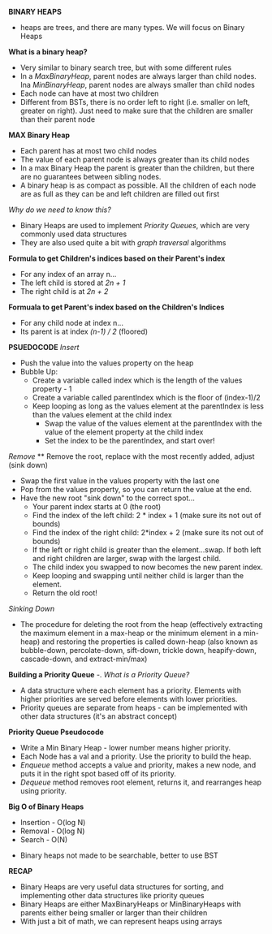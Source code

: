 **BINARY HEAPS**
* heaps are trees, and there are many types. We will focus on Binary Heaps

**What is a binary heap?**
- Very similar to binary search tree, but with some different rules
- In a *MaxBinaryHeap*, parent nodes are always larger than child nodes. Ina  *MinBinaryHeap*, parent nodes are always smaller than child nodes
- Each node can have at most two children
- Different from BSTs, there is no order left to right (i.e. smaller on left, greater on right). Just need to make sure that the children are smaller than their parent node

**MAX Binary Heap**
- Each parent has at most two child nodes
- The value of each parent node is always greater than its child nodes
- In a max Binary Heap the parent is greater than the children, but there are no guarantees between sibling nodes.
- A binary heap is as compact as possible. All the children of each node are as full as they can be and left children are filled out first

*Why do we need to know this?*
- Binary Heaps are used to implement *Priority Queues*, which are very commonly used data structures
- They are also used quite a bit with *graph traversal* algorithms

**Formula to get Children's indices based on their Parent's index**
- For any index of an array n...
- The left child is stored at *2n + 1*
- The right child is at *2n + 2*

**Formuala to get Parent's index based on the Children's Indices**
- For any child node at index n...
- Its parent is at index *(n-1) / 2* (floored)


**PSUEDOCODE**
*Insert*
- Push the value into the values property on the heap
- Bubble Up:
  - Create a variable called index which is the length of the values property - 1
  - Create a variable called parentIndex which is the floor of (index-1)/2
  - Keep looping as long as the values element at the parentIndex is less than the values element at the child index
    - Swap the value of the values element at the parentIndex with the value of the element property at the child index
    - Set the index to be the parentIndex, and start over!

*Remove*
** Remove the root, replace with the most recently added, adjust (sink down)
- Swap the first value in the values property with the last one
- Pop from the values property, so you can return the value at the end.
- Have the new root "sink down" to the correct spot...​
  - Your parent index starts at 0 (the root)
  - Find the index of the left child: 2 * index + 1 (make sure its not out of bounds)
  - Find the index of the right child: 2*index + 2 (make sure its not out of bounds)
  - If the left or right child is greater than the element...swap. If both left and right children are larger, swap with the largest child.
  - The child index you swapped to now becomes the new parent index.  
  - Keep looping and swapping until neither child is larger than the element.
  - Return the old root!

*Sinking Down*
- The procedure for deleting the root from the heap (effectively extracting the maximum element in a max-heap or the minimum element in a min-heap) and restoring the properties is called down-heap (also known as bubble-down, percolate-down, sift-down, trickle down, heapify-down, cascade-down, and extract-min/max)


**Building a Priority Queue**
-.
*What is a Priority Queue?*
- A data structure where each element has a priority. Elements with higher priorities are served before elements with lower priorities.
- Priority queues are separate from heaps - can be implemented with other data structures (it's an abstract concept)

**Priority Queue Pseudocode**
- Write a Min Binary Heap - lower number means higher priority.
- Each Node has a val and a priority.  Use the priority to build the heap.
- *Enqueue* method accepts a value and priority, makes a new node, and puts it in the right spot based off of its priority.
- *Dequeue* method removes root element, returns it, and rearranges heap using priority.


**Big O of Binary Heaps**
- Insertion - O(log N)
- Removal - O(log N)
- Search - O(N)

* Binary heaps not made to be searchable, better to use BST

**RECAP**
- Binary Heaps are very useful data structures for sorting, and implementing other data structures like priority queues
- Binary Heaps are either MaxBinaryHeaps or MinBinaryHeaps with parents either being smaller or larger than their children
- With just a bit of math, we can represent heaps using arrays
